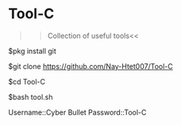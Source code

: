 # Tool-C
>>Collection of useful tools<<

$pkg install git

$git clone https://github.com/Nay-Htet007/Tool-C

$cd Tool-C

$bash tool.sh

Username::Cyber Bullet
Password::Tool-C
